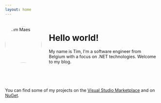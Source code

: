 ```yaml
---
layout: home
---
```


<div style="display: flex; align-items: center; margin-bottom: 2rem;">
  <img src="{{ '/resources/profilepicture.jpg' | relative_url }}"
       alt="Tim Maes"
       style="width: 120px; height: 120px; border-radius: 50%; object-fit: cover; margin-right: 1.5rem;">
  <div>
    <h1>Hello world!</h1>
    <p>My name is Tim, I'm a software engineer from Belgium with a focus on .NET technologies. Welcome to my blog.</p>
  </div>
</div>
<!-- <p>
  <a href="https://visualstudio.microsoft.com/">
    <img src="https://img.shields.io/badge/Visual%20Studio-2022-blue?logo=visual-studio&logoColor=white" alt="Visual Studio" />
  </a>
  <a href="https://code.visualstudio.com/">
    <img src="https://img.shields.io/badge/VS%20Code-latest-blue?logo=visual-studio-code&logoColor=white" alt="VS Code" />
  </a>
  <a href="https://dotnet.microsoft.com/">
    <img src="https://img.shields.io/badge/.NET-8.0-%230512BD?logo=.net&logoColor=white" alt=".NET" />
  </a>
  <a href="https://dotnet.microsoft.com/apps/aspnet/web-apps/blazor">
    <img src="https://img.shields.io/badge/Blazor-.NET%20WebAssembly-%230512BD?logo=blazor&logoColor=white" alt="Blazor" />
  </a>
</p> -->
<br>
<p>

</p>
<p>You can find some of my projects on the <a href="https://marketplace.visualstudio.com/Publishers/TimMaes">Visual Studio Marketplace</a> and on <a href="https://www.nuget.org/profiles/Tim-Maes">NuGet</a>.</p>